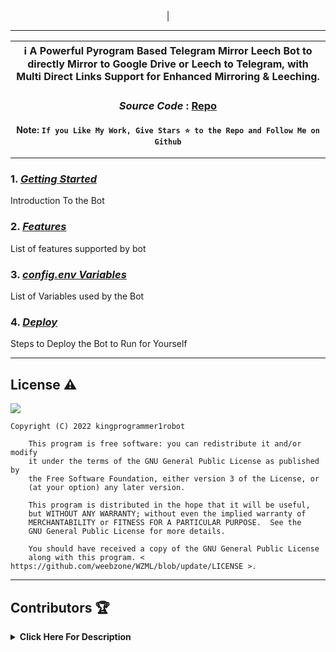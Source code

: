 <p align="center">
    <a href="https://github.com/kingprogrammer1robot/kingprogrammer1robot">
        <kbd>
           <img url="https://github.com/kingprogrammer1robot/kingprogrammer1robot"> 
        </kbd>
    </a>
</p>

<p align="center">
<div align=center>|

</div>

----



<div align=center>

ℹ️ A Powerful Pyrogram Based Telegram Mirror Leech Bot to directly Mirror to Google Drive or Leech to Telegram, with Multi Direct Links Support for Enhanced Mirroring & Leeching.|
---|
    
### ***Source Code*** : [Repo](https://github.com/kingprogrammer1robot/kingprogrammer1robot)

#### Note: `If you Like My Work, Give Stars ⭐ to the Repo and Follow Me on Github`
    
----
</div>
</p>

### 1. [***Getting Started***](https://github.com/weebzone/WZML/wiki/Getting-Started)
Introduction To the Bot

### 2. [***Features***](https://github.com/weebzone/WZML/wiki/Features)
List of features supported by bot

### 3. [***config.env Variables***](https://github.com/weebzone/WZML/wiki/Setting-up-the-config.env-file)
List of Variables used by the Bot

### 4. [***Deploy***](https://github.com/weebzone/WZML/wiki/Deployment)
Steps to Deploy the Bot to Run for Yourself

---

## License ⚠️

[![](https://www.gnu.org/graphics/gplv3-with-text-136x68.png)](https://www.gnu.org/licenses/gpl-3.0.html)

```text
Copyright (C) 2022 kingprogrammer1robot

    This program is free software: you can redistribute it and/or modify
    it under the terms of the GNU General Public License as published by
    the Free Software Foundation, either version 3 of the License, or
    (at your option) any later version.

    This program is distributed in the hope that it will be useful,
    but WITHOUT ANY WARRANTY; without even the implied warranty of
    MERCHANTABILITY or FITNESS FOR A PARTICULAR PURPOSE.  See the
    GNU General Public License for more details.

    You should have received a copy of the GNU General Public License
    along with this program. < https://github.com/weebzone/WZML/blob/update/LICENSE >.
```

---

## Contributors 🏆
<details>
    <summary><b>Click Here For Description</b></summary>

|![](https://avatars.githubusercontent.com/u/113664541)|![](https://avatars.githubusercontent.com/u/105407900)|![](https://avatars.githubusercontent.com/u/94453305)|![](https://avatars.githubusercontent.com/u/77075674)|![](https://avatars.githubusercontent.com/u/56303690)|![](https://avatars.githubusercontent.com/u/91935990)|
|---|---|---|---|---|---|
|[`kingprogrammer1robot`](https://github.com/kingprogrammer1robot)|[`SilentDemonSD`](https://github.com/SilentDemonSD)|[`Ajay Choudhary`](https://github.com/ajay0916)|[`Anasty17`](https://github.com/anasty17)|[`Arshsisodiya`](https://github.com/arshsisodiya/helios-mirror) |[`ToxyTech`](https://github.com/dipeshpatil123)|
| `me` add modules and fixes & many more|Co-Author|Co-Author & Tester|Base Repo|For there BOT_PM and LOG feature| For Task Limit|

</details>
